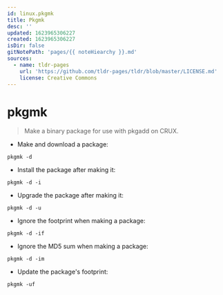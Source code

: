 ```yaml
---
id: linux.pkgmk
title: Pkgmk
desc: ''
updated: 1623965306227
created: 1623965306227
isDir: false
gitNotePath: 'pages/{{ noteHiearchy }}.md'
sources:
  - name: tldr-pages
    url: 'https://github.com/tldr-pages/tldr/blob/master/LICENSE.md'
    license: Creative Commons
---
```

# pkgmk

> Make a binary package for use with pkgadd on CRUX.

- Make and download a package:

`pkgmk -d`

- Install the package after making it:

`pkgmk -d -i`

- Upgrade the package after making it:

`pkgmk -d -u`

- Ignore the footprint when making a package:

`pkgmk -d -if`

- Ignore the MD5 sum when making a package:

`pkgmk -d -im`

- Update the package's footprint:

`pkgmk -uf`

